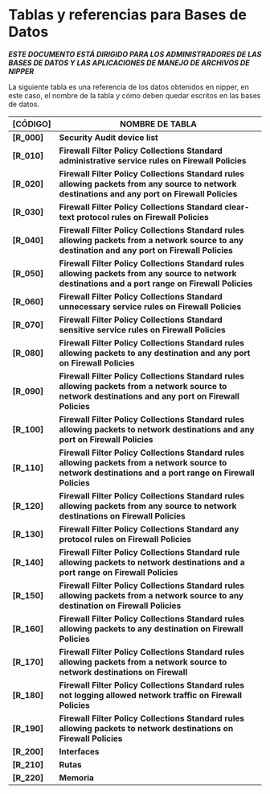 # Tablas y referencias para Bases de Datos

*__ESTE DOCUMENTO ESTÁ DIRIGIDO PARA LOS ADMINISTRADORES DE LAS BASES DE DATOS Y LAS APLICACIONES DE MANEJO DE ARCHIVOS DE NIPPER__*

La siguiente tabla es una referencia de los datos obtenidos en nipper, en este caso, el nombre de la tabla y cómo deben quedar escritos en las bases de datos.

__[CÓDIGO]__ | __NOMBRE DE TABLA__
-------------|-----------------
__[R_000]__ | __Security Audit device list__
__[R_010]__ | __Firewall Filter Policy Collections Standard administrative service rules on Firewall Policies__
__[R_020]__ | __Firewall Filter Policy Collections Standard rules allowing packets from any source to network destinations and any port on Firewall Policies__
__[R_030]__ | __Firewall Filter Policy Collections Standard clear-text protocol rules on Firewall Policies__
__[R_040]__ | __Firewall Filter Policy Collections Standard rules allowing packets from a network source to any destination and any port on Firewall Policies__
__[R_050]__ | __Firewall Filter Policy Collections Standard rules allowing packets from any source to network destinations and a port range on Firewall Policies__
__[R_060]__ | __Firewall Filter Policy Collections Standard unnecessary service rules on Firewall Policies__
__[R_070]__ | __Firewall Filter Policy Collections Standard sensitive service rules on Firewall Policies__
__[R_080]__ | __Firewall Filter Policy Collections Standard rules allowing packets to any destination and any port on Firewall Policies__
__[R_090]__ | __Firewall Filter Policy Collections Standard rules allowing packets from a network source to network destinations and any port on Firewall Policies__
__[R_100]__ | __Firewall Filter Policy Collections Standard rules allowing packets to network destinations and any port on Firewall Policies__
__[R_110]__ | __Firewall Filter Policy Collections Standard rules allowing packets from a network source to network destinations and a port range on Firewall Policies__
__[R_120]__ | __Firewall Filter Policy Collections Standard rules allowing packets from any source to network destinations on Firewall Policies__
__[R_130]__ | __Firewall Filter Policy Collections Standard any protocol rules on Firewall Policies__
__[R_140]__ | __Firewall Filter Policy Collections Standard rule allowing packets to network destinations and a port range on Firewall Policies__
__[R_150]__ | __Firewall Filter Policy Collections Standard rules allowing packets from a network source to any destination on Firewall Policies__
__[R_160]__ | __Firewall Filter Policy Collections Standard rules allowing packets to any destination on Firewall Policies__
__[R_170]__ | __Firewall Filter Policy Collections Standard rules allowing packets from a network source to network destinations on Firewall__
__[R_180]__ | __Firewall Filter Policy Collections Standard rules not logging allowed network traffic on Firewall Policies__
__[R_190]__ | __Firewall Filter Policy Collections Standard rules allowing packets to network destinations on Firewall Policies__
__[R_200]__ | __Interfaces__
__[R_210]__ | __Rutas__
__[R_220]__ | __Memoria__
